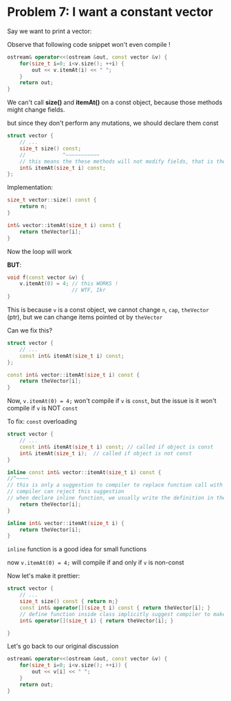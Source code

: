 # Problem 7: I want a constant vector 

Say we want to print a vector: 


Observe that following code snippet won't even compile ! 
``` C++ 
ostream& operator<<(ostream &out, const vector &v) {
    for(size_t i=0; i<v.size(); ++i) {
        out << v.itemAt(i) << " ";
    }
    return out; 
}
```

We can't call __size()__ and __itemAt()__ on a const object, because those methods might change fields.

but since they don't perform any mutations, we should declare them const 

``` C++
struct vector {
    // ...
    size_t size() const; 
    //            ^~~~~~~~~~~~
    // this means the these methods will not modify fields, that is they can be called on const objects 
    int& itemAt(size_t i) const; 
};
```

Implementation: 
``` C++
size_t vector::size() const {
    return n;
}

int& vector::itemAt(size_t i) const { 
    return theVector[i];
}
```

Now the loop will work 

__BUT__:  
``` C++
void f(const vector &v) { 
    v.itemAt(0) = 4; // this WORKS ! 
                     // WTF, Ikr 
}
```
This is because `v` is a const object, we cannot change `n`, `cap`, `theVector` (ptr), but we can change items pointed ot by `theVector` 

Can we fix this? 

``` C++
struct vector {
    // ...
    const int& itemAt(size_t i) const; 
};

const int& vector::itemAt(size_t i) const {
    return theVector[i];
}
```

Now, `v.itemAt(0) = 4;` won't compile if `v` is `const`, but the issue is it won't compile if `v` is NOT `const` 

To fix: `const` overloading 

``` C++
struct vector {
    // ...
    const int& itemAt(size_t i) const; // called if object is const 
    int& itemAt(size_t i);  // called if object is not const 
}

inline const int& vector::itemAt(size_t i) const {
//^~~~~
// this is only a suggestion to compiler to replace function call with function body
// compiler can reject this suggestion 
// when declare inline function, we usually write the definition in the header 
    return theVector[i];
}

inline int& vector::itemAt(size_t i) {
    return theVector[i];
}
```

`inline` function is a good idea for small functions 

now `v.itemAt(0) = 4;` will compile if and only if `v` is non-const 


Now let's make it prettier:
``` C++
struct vector {
    // ...
    size_t size() const { return n;}
    const int& operator[](size_t i) const { return theVector[i]; }
    // define function inside class implicitly suggest compiler to make it inline 
    int& operator[](size_t i) { return theVector[i]; }

}
```


Let's go back to our original discussion 
``` C++ 
ostream& operator<<(ostream &out, const vector &v) {
    for(size_t i=0; i<v.size(); ++i)) {
        out << v[i] << " ";
    }
    return out;
}
```